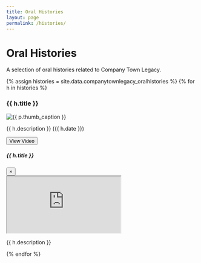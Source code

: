 ```yaml
---
title: Oral Histories
layout: page
permalink: /histories/
---
```


# Oral Histories 

A selection of oral histories related to Company Town Legacy.

<div class="row">
{% assign histories = site.data.companytownlegacy_oralhistories %}
{% for h in histories %}
<div class="item col-md-4 mb-2" >
    <div class="card">
        <div class="card-body text-center search">
            <h3 class="card-title">{{ h.title }}</h3>
            <img class="img-fluid p-3" src="{{ h.thumbnail | prepend: '/objects/' | relative_url }}" alt="{{ p.thumb_caption }}">
            <p class="card-text">{{ h.description }} ({{ h.date }})</p>
            <p>
                <button class="btn btn-info" title="{{ h.title | escape }}" type="button" data-toggle="modal" data-target="#modal{{ h.indexid }}">View Video</button>
            </p>
        </div>
    </div>
    <!-- modal -->
    <div class="modal fade" id="modal{{ h.indexid }}" tabindex="-1" role="dialog" aria-labelledby="modalTitle{{ h.indexid }}" aria-hidden="true">
        <div class="modal-dialog modal-dialog-centered modal-lg" role="document">
            <div class="modal-content">
                <div class="modal-header">
                    <h5 class="modal-title" id="modalTitle{{ h.indexid }}">{{ h.title }}</h5>
                    <button type="button" class="close" data-dismiss="modal" aria-label="Close">
                        <span aria-hidden="true">&times;</span>
                    </button>
                </div>
                <div class="modal-body">
                    <div class="embed-responsive embed-responsive-16by9">
                        <iframe class="embed-responsive-item" src="https://www.youtube.com/embed/{{ h.youtubeid }}?rel=0" allowfullscreen></iframe>
                        </div>
                    <p>{{ h.description }}</p>
                </div>
            </div>
        </div>
    </div>
</div>
{% endfor %}
</div>
